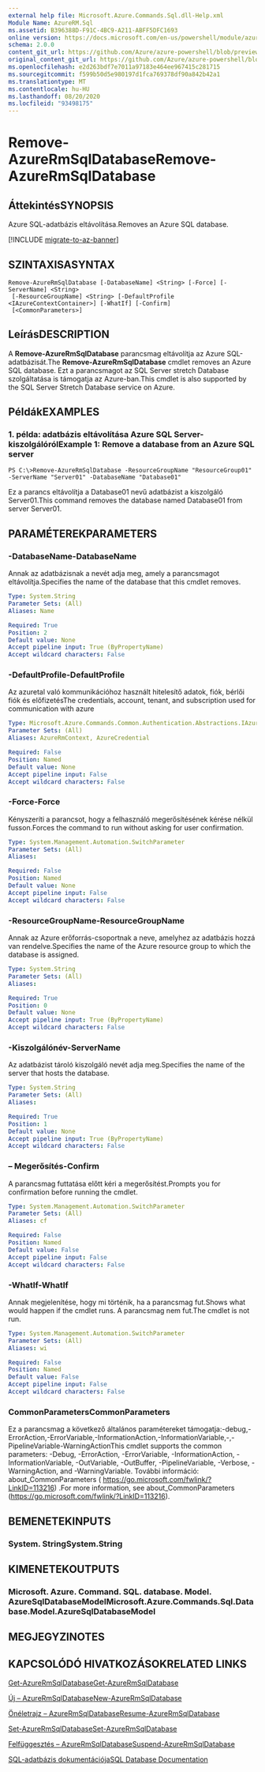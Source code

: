 ```yaml
---
external help file: Microsoft.Azure.Commands.Sql.dll-Help.xml
Module Name: AzureRM.Sql
ms.assetid: B396388D-F91C-4BC9-A211-ABFF5DFC1693
online version: https://docs.microsoft.com/en-us/powershell/module/azurerm.sql/remove-azurermsqldatabase
schema: 2.0.0
content_git_url: https://github.com/Azure/azure-powershell/blob/preview/src/ResourceManager/Sql/Commands.Sql/help/Remove-AzureRmSqlDatabase.md
original_content_git_url: https://github.com/Azure/azure-powershell/blob/preview/src/ResourceManager/Sql/Commands.Sql/help/Remove-AzureRmSqlDatabase.md
ms.openlocfilehash: e2d263bdf7e7011a97183e464ee967415c281715
ms.sourcegitcommit: f599b50d5e980197d1fca769378df90a842b42a1
ms.translationtype: MT
ms.contentlocale: hu-HU
ms.lasthandoff: 08/20/2020
ms.locfileid: "93498175"
---
```

# <span data-ttu-id="8fee4-101">Remove-AzureRmSqlDatabase</span><span class="sxs-lookup"><span data-stu-id="8fee4-101">Remove-AzureRmSqlDatabase</span></span>

## <span data-ttu-id="8fee4-102">Áttekintés</span><span class="sxs-lookup"><span data-stu-id="8fee4-102">SYNOPSIS</span></span>
<span data-ttu-id="8fee4-103">Azure SQL-adatbázis eltávolítása.</span><span class="sxs-lookup"><span data-stu-id="8fee4-103">Removes an Azure SQL database.</span></span>

[!INCLUDE [migrate-to-az-banner](../../includes/migrate-to-az-banner.md)]

## <span data-ttu-id="8fee4-104">SZINTAXISA</span><span class="sxs-lookup"><span data-stu-id="8fee4-104">SYNTAX</span></span>

```
Remove-AzureRmSqlDatabase [-DatabaseName] <String> [-Force] [-ServerName] <String>
 [-ResourceGroupName] <String> [-DefaultProfile <IAzureContextContainer>] [-WhatIf] [-Confirm]
 [<CommonParameters>]
```

## <span data-ttu-id="8fee4-105">Leírás</span><span class="sxs-lookup"><span data-stu-id="8fee4-105">DESCRIPTION</span></span>
<span data-ttu-id="8fee4-106">A **Remove-AzureRmSqlDatabase** parancsmag eltávolítja az Azure SQL-adatbázisát.</span><span class="sxs-lookup"><span data-stu-id="8fee4-106">The **Remove-AzureRmSqlDatabase** cmdlet removes an Azure SQL database.</span></span>
<span data-ttu-id="8fee4-107">Ezt a parancsmagot az SQL Server stretch Database szolgáltatása is támogatja az Azure-ban.</span><span class="sxs-lookup"><span data-stu-id="8fee4-107">This cmdlet is also supported by the SQL Server Stretch Database service on Azure.</span></span>

## <span data-ttu-id="8fee4-108">Példák</span><span class="sxs-lookup"><span data-stu-id="8fee4-108">EXAMPLES</span></span>

### <span data-ttu-id="8fee4-109">1. példa: adatbázis eltávolítása Azure SQL Server-kiszolgálóról</span><span class="sxs-lookup"><span data-stu-id="8fee4-109">Example 1: Remove a database from an Azure SQL server</span></span>
```
PS C:\>Remove-AzureRmSqlDatabase -ResourceGroupName "ResourceGroup01" -ServerName "Server01" -DatabaseName "Database01"
```

<span data-ttu-id="8fee4-110">Ez a parancs eltávolítja a Database01 nevű adatbázist a kiszolgáló Server01.</span><span class="sxs-lookup"><span data-stu-id="8fee4-110">This command removes the database named Database01 from server Server01.</span></span>

## <span data-ttu-id="8fee4-111">PARAMÉTEREK</span><span class="sxs-lookup"><span data-stu-id="8fee4-111">PARAMETERS</span></span>

### <span data-ttu-id="8fee4-112">-DatabaseName</span><span class="sxs-lookup"><span data-stu-id="8fee4-112">-DatabaseName</span></span>
<span data-ttu-id="8fee4-113">Annak az adatbázisnak a nevét adja meg, amely a parancsmagot eltávolítja.</span><span class="sxs-lookup"><span data-stu-id="8fee4-113">Specifies the name of the database that this cmdlet removes.</span></span>

```yaml
Type: System.String
Parameter Sets: (All)
Aliases: Name

Required: True
Position: 2
Default value: None
Accept pipeline input: True (ByPropertyName)
Accept wildcard characters: False
```

### <span data-ttu-id="8fee4-114">-DefaultProfile</span><span class="sxs-lookup"><span data-stu-id="8fee4-114">-DefaultProfile</span></span>
<span data-ttu-id="8fee4-115">Az azuretal való kommunikációhoz használt hitelesítő adatok, fiók, bérlői fiók és előfizetés</span><span class="sxs-lookup"><span data-stu-id="8fee4-115">The credentials, account, tenant, and subscription used for communication with azure</span></span>

```yaml
Type: Microsoft.Azure.Commands.Common.Authentication.Abstractions.IAzureContextContainer
Parameter Sets: (All)
Aliases: AzureRmContext, AzureCredential

Required: False
Position: Named
Default value: None
Accept pipeline input: False
Accept wildcard characters: False
```

### <span data-ttu-id="8fee4-116">-Force</span><span class="sxs-lookup"><span data-stu-id="8fee4-116">-Force</span></span>
<span data-ttu-id="8fee4-117">Kényszeríti a parancsot, hogy a felhasználó megerősítésének kérése nélkül fusson.</span><span class="sxs-lookup"><span data-stu-id="8fee4-117">Forces the command to run without asking for user confirmation.</span></span>

```yaml
Type: System.Management.Automation.SwitchParameter
Parameter Sets: (All)
Aliases:

Required: False
Position: Named
Default value: None
Accept pipeline input: False
Accept wildcard characters: False
```

### <span data-ttu-id="8fee4-118">-ResourceGroupName</span><span class="sxs-lookup"><span data-stu-id="8fee4-118">-ResourceGroupName</span></span>
<span data-ttu-id="8fee4-119">Annak az Azure erőforrás-csoportnak a neve, amelyhez az adatbázis hozzá van rendelve.</span><span class="sxs-lookup"><span data-stu-id="8fee4-119">Specifies the name of the Azure resource group to which the database is assigned.</span></span>

```yaml
Type: System.String
Parameter Sets: (All)
Aliases:

Required: True
Position: 0
Default value: None
Accept pipeline input: True (ByPropertyName)
Accept wildcard characters: False
```

### <span data-ttu-id="8fee4-120">-Kiszolgálónév</span><span class="sxs-lookup"><span data-stu-id="8fee4-120">-ServerName</span></span>
<span data-ttu-id="8fee4-121">Az adatbázist tároló kiszolgáló nevét adja meg.</span><span class="sxs-lookup"><span data-stu-id="8fee4-121">Specifies the name of the server that hosts the database.</span></span>

```yaml
Type: System.String
Parameter Sets: (All)
Aliases:

Required: True
Position: 1
Default value: None
Accept pipeline input: True (ByPropertyName)
Accept wildcard characters: False
```

### <span data-ttu-id="8fee4-122">– Megerősítés</span><span class="sxs-lookup"><span data-stu-id="8fee4-122">-Confirm</span></span>
<span data-ttu-id="8fee4-123">A parancsmag futtatása előtt kéri a megerősítést.</span><span class="sxs-lookup"><span data-stu-id="8fee4-123">Prompts you for confirmation before running the cmdlet.</span></span>

```yaml
Type: System.Management.Automation.SwitchParameter
Parameter Sets: (All)
Aliases: cf

Required: False
Position: Named
Default value: False
Accept pipeline input: False
Accept wildcard characters: False
```

### <span data-ttu-id="8fee4-124">-WhatIf</span><span class="sxs-lookup"><span data-stu-id="8fee4-124">-WhatIf</span></span>
<span data-ttu-id="8fee4-125">Annak megjelenítése, hogy mi történik, ha a parancsmag fut.</span><span class="sxs-lookup"><span data-stu-id="8fee4-125">Shows what would happen if the cmdlet runs.</span></span>
<span data-ttu-id="8fee4-126">A parancsmag nem fut.</span><span class="sxs-lookup"><span data-stu-id="8fee4-126">The cmdlet is not run.</span></span>

```yaml
Type: System.Management.Automation.SwitchParameter
Parameter Sets: (All)
Aliases: wi

Required: False
Position: Named
Default value: False
Accept pipeline input: False
Accept wildcard characters: False
```

### <span data-ttu-id="8fee4-127">CommonParameters</span><span class="sxs-lookup"><span data-stu-id="8fee4-127">CommonParameters</span></span>
<span data-ttu-id="8fee4-128">Ez a parancsmag a következő általános paramétereket támogatja:-debug,-ErrorAction,-ErrorVariable,-InformationAction,-InformationVariable,-,-PipelineVariable-WarningAction</span><span class="sxs-lookup"><span data-stu-id="8fee4-128">This cmdlet supports the common parameters: -Debug, -ErrorAction, -ErrorVariable, -InformationAction, -InformationVariable, -OutVariable, -OutBuffer, -PipelineVariable, -Verbose, -WarningAction, and -WarningVariable.</span></span> <span data-ttu-id="8fee4-129">További információ: about_CommonParameters ( https://go.microsoft.com/fwlink/?LinkID=113216) .</span><span class="sxs-lookup"><span data-stu-id="8fee4-129">For more information, see about_CommonParameters (https://go.microsoft.com/fwlink/?LinkID=113216).</span></span>

## <span data-ttu-id="8fee4-130">BEMENETEK</span><span class="sxs-lookup"><span data-stu-id="8fee4-130">INPUTS</span></span>

### <span data-ttu-id="8fee4-131">System. String</span><span class="sxs-lookup"><span data-stu-id="8fee4-131">System.String</span></span>

## <span data-ttu-id="8fee4-132">KIMENETEK</span><span class="sxs-lookup"><span data-stu-id="8fee4-132">OUTPUTS</span></span>

### <span data-ttu-id="8fee4-133">Microsoft. Azure. Command. SQL. database. Model. AzureSqlDatabaseModel</span><span class="sxs-lookup"><span data-stu-id="8fee4-133">Microsoft.Azure.Commands.Sql.Database.Model.AzureSqlDatabaseModel</span></span>

## <span data-ttu-id="8fee4-134">MEGJEGYZI</span><span class="sxs-lookup"><span data-stu-id="8fee4-134">NOTES</span></span>

## <span data-ttu-id="8fee4-135">KAPCSOLÓDÓ HIVATKOZÁSOK</span><span class="sxs-lookup"><span data-stu-id="8fee4-135">RELATED LINKS</span></span>

[<span data-ttu-id="8fee4-136">Get-AzureRmSqlDatabase</span><span class="sxs-lookup"><span data-stu-id="8fee4-136">Get-AzureRmSqlDatabase</span></span>](./Get-AzureRmSqlDatabase.md)

[<span data-ttu-id="8fee4-137">Új – AzureRmSqlDatabase</span><span class="sxs-lookup"><span data-stu-id="8fee4-137">New-AzureRmSqlDatabase</span></span>](./New-AzureRmSqlDatabase.md)

[<span data-ttu-id="8fee4-138">Önéletrajz – AzureRmSqlDatabase</span><span class="sxs-lookup"><span data-stu-id="8fee4-138">Resume-AzureRmSqlDatabase</span></span>](./Resume-AzureRmSqlDatabase.md)

[<span data-ttu-id="8fee4-139">Set-AzureRmSqlDatabase</span><span class="sxs-lookup"><span data-stu-id="8fee4-139">Set-AzureRmSqlDatabase</span></span>](./Set-AzureRmSqlDatabase.md)

[<span data-ttu-id="8fee4-140">Felfüggesztés – AzureRmSqlDatabase</span><span class="sxs-lookup"><span data-stu-id="8fee4-140">Suspend-AzureRmSqlDatabase</span></span>](./Suspend-AzureRmSqlDatabase.md)

[<span data-ttu-id="8fee4-141">SQL-adatbázis dokumentációja</span><span class="sxs-lookup"><span data-stu-id="8fee4-141">SQL Database Documentation</span></span>](https://docs.microsoft.com/azure/sql-database/)


